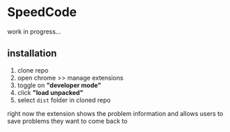 # SpeedCode

work in progress...

## installation

1. clone repo
2. open chrome >> manage extensions
3. toggle on **"developer mode"**
4. click **"load unpacked"**
5. select `dist` folder in cloned repo

right now the extension shows the problem information and allows users to save problems they want to come back to
